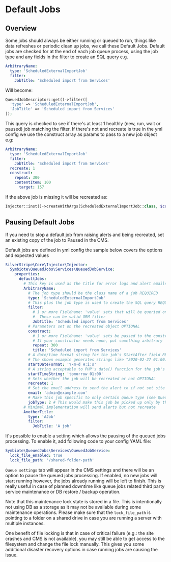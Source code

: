 # Default Jobs

## Overview

Some jobs should always be either running or queued to run, things like data refreshes or periodic clean up jobs, we call these Default Jobs.
Default jobs are checked for at the end of each job queue process, using the job type and any fields in the filter to create an SQL query e.g.

```yml
ArbitraryName:
  type: 'ScheduledExternalImportJob'
  filter:
    JobTitle: 'Scheduled import from Services'
```

Will become:

```php
QueuedJobDescriptor::get()->filter([
  'type' => 'ScheduledExternalImportJob',
  'JobTitle' => 'Scheduled import from Services'
]);
```

This query is checked to see if there's at least 1 healthly (new, run, wait or paused) job matching the filter. If there's not and recreate is true in the yml config we use the construct array as params to pass to a new job object e.g:

```yml
ArbitraryName:
  type: 'ScheduledExternalImportJob'
  filter:
    JobTitle: 'Scheduled import from Services'
  recreate: 1
  construct:
    repeat: 300
    contentItem: 100
      target: 157
```
If the above job is missing it will be recreated as:
```php
Injector::inst()->createWithArgs(ScheduledExternalImportJob::class, $construct[])
```

## Pausing Default Jobs

If you need to stop a default job from raising alerts and being recreated, set an existing copy of the job to Paused in the CMS.

Default jobs are defined in yml config the sample below covers the options and expected values

```yaml
SilverStripe\Core\Injector\Injector:
  Symbiote\QueuedJobs\Services\QueuedJobService:
    properties:
      defaultJobs:
        # This key is used as the title for error logs and alert emails
        ArbitraryName:
          # The job type should be the class name of a job REQUIRED
          type: 'ScheduledExternalImportJob'
          # This plus the job type is used to create the SQL query REQUIRED
          filter:
            # 1 or more Fieldname: 'value' sets that will be queried on REQUIRED
            #  These can be valid ORM filter
            JobTitle: 'Scheduled import from Services'
          # Parameters set on the recreated object OPTIONAL
          construct:
            # 1 or more Fieldname: 'value' sets be passed to the constructor REQUIRED
            # If your constructor needs none, put something arbitrary
            repeat: 300
            title: 'Scheduled import from Services'
          # A date/time format string for the job's StartAfter field REQUIRED
          # The shown example generates strings like "2020-02-27 01:00:00"
          startDateFormat: 'Y-m-d H:i:s'
          # A string acceptable to PHP's date() function for the job's StartAfter field REQUIRED
          startTimeString: 'tomorrow 01:00'
          # Sets whether the job will be recreated or not OPTIONAL
          recreate: 1
          # Set the email address to send the alert to if not set site admin email is used OPTIONAL
          email: 'admin@example.com'
          # Make this job specific to only certain queue type (see QueuedJob interface)
          jobType: 2 # This would make this job be picked up only by the QUEUED queue
        # Minimal implementation will send alerts but not recreate
        AnotherTitle:
          type: 'AJob'
          filter:
            JobTitle: 'A job'
```

It's possible to enable a setting which allows the pausing of the queued jobs processing. To enable it, add following code to your config YAML file:

```yaml
Symbiote\QueuedJobs\Services\QueuedJobService:
  lock_file_enabled: true
  lock_file_path: '/shared-folder-path'
```

`Queue settings` tab will appear in the CMS settings and there will be an option to pause the queued jobs processing. If enabled, no new jobs will start running however, the jobs already running will be left to finish.
 This is really useful in case of planned downtime like queue jobs related third party service maintenance or DB restore / backup operation.

Note that this maintenance lock state is stored in a file. This is intentionally not using DB as a storage as it may not be available during some maintenance operations.
Please make sure that the `lock_file_path` is pointing to a folder on a shared drive in case you are running a server with multiple instances.

One benefit of file locking is that in case of critical failure (e.g.: the site crashes and CMS is not available), you may still be able to get access to the filesystem and change the file lock manually.
This gives you some additional disaster recovery options in case running jobs are causing the issue.
